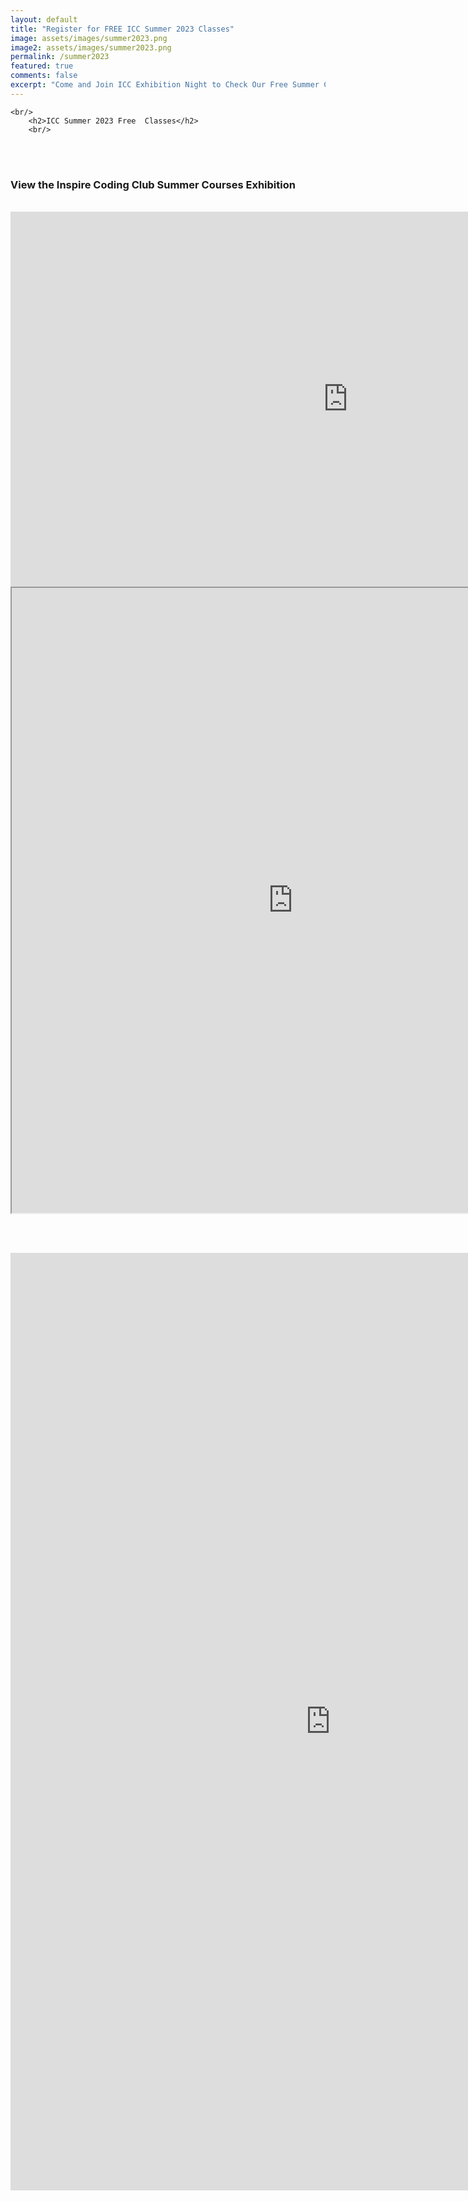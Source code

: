 ```yaml
---
layout: default
title: "Register for FREE ICC Summer 2023 Classes"
image: assets/images/summer2023.png
image2: assets/images/summer2023.png
permalink: /summer2023
featured: true
comments: false
excerpt: "Come and Join ICC Exhibition Night to Check Our Free Summer Courses!"
---
```


<link rel="stylesheet" href="/assets/css/gallery.css">

<div class="container">

    <br/>
        <h2>ICC Summer 2023 Free  Classes</h2>
        <br/>

<br/><br/>
<h3>View the Inspire Coding Club Summer Courses Exhibition </h3> <br/>

<iframe width="1080" height="600" src="https://www.youtube.com/embed/z9a4PCbo_hQ" title="YouTube video player" frameborder="0" allow="accelerometer; autoplay; clipboard-write; encrypted-media; gyroscope; picture-in-picture" allowfullscreen></iframe>

<iframe src="https://docs.google.com/document/d/e/2PACX-1vQzqZsX0dQDgS5E7hHLp9PpGdIWFkLQ0ITaEkjvjUClawUM9vcumfCr-0MW1zHUOYIbIGsAVbCZ63z5/pub?embedded=true" width="900" height="1000"></iframe>

<br/><br/>
<iframe src="https://docs.google.com/forms/d/e/1FAIpQLSdM9WVQMaDpnaAMIqOn3hUEf3RgvxRtWukEWYcib91tahYOGQ/viewform" width="1024" height="1500" frameborder="0" marginheight="0" marginwidth="0">Loading…</iframe>

</div>

<div>

<br/><br/>

</div>
